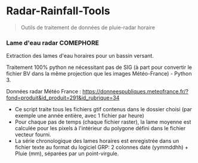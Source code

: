 # Radar-Rainfall-Tools
> Outils de traitement de données de pluie-radar horaire

### Lame d'eau radar COMEPHORE
Extraction des lames d'eau horaires pour un bassin versant.

Traitement 100% python ne nécessitant pas de SIG (à part pour convertir le fichier BV dans la même projection que les images Météo-France) - Python 3.

Données radar Météo France : https://donneespubliques.meteofrance.fr/?fond=produit&id_produit=291&id_rubrique=34

- Ce script traite tous les fichiers gtif contenus dans le dossier choisi (par exemple une année entière, avec 1 fichier par heure)
- Pour chaque pas de temps (chaque fichier raster), la lame moyenne est calculée pour les pixels à l'intérieur du polygone défini dans le fichier vecteur fourni.
- La série chronologique des lames horaires est enregistrée dans un fichier texte au format du logiciel GRP: 2 colonnes date (yymmddhh) + Pluie (mm), séparées par un point-virgule.
